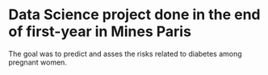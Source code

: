 # Data Science project done in the end of first-year in Mines Paris
The goal was to predict and asses the risks related to diabetes among pregnant women.

